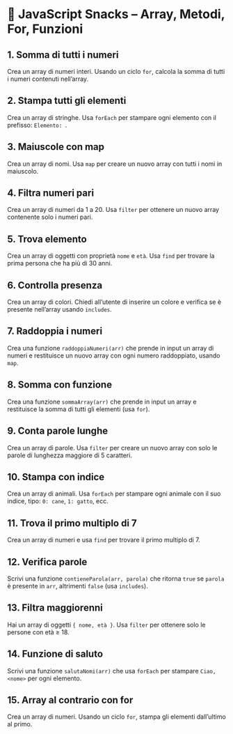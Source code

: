 # 🧠 JavaScript Snacks – Array, Metodi, For, Funzioni

## 1. Somma di tutti i numeri

Crea un array di numeri interi. Usando un ciclo `for`, calcola la somma di tutti i numeri contenuti nell’array.

## 2. Stampa tutti gli elementi

Crea un array di stringhe. Usa `forEach` per stampare ogni elemento con il prefisso: `Elemento: `.

## 3. Maiuscole con map

Crea un array di nomi. Usa `map` per creare un nuovo array con tutti i nomi in maiuscolo.

## 4. Filtra numeri pari

Crea un array di numeri da 1 a 20. Usa `filter` per ottenere un nuovo array contenente solo i numeri pari.

## 5. Trova elemento

Crea un array di oggetti con proprietà `nome` e `età`. Usa `find` per trovare la prima persona che ha più di 30 anni.

## 6. Controlla presenza

Crea un array di colori. Chiedi all’utente di inserire un colore e verifica se è presente nell’array usando `includes`.

## 7. Raddoppia i numeri

Crea una funzione `raddoppiaNumeri(arr)` che prende in input un array di numeri e restituisce un nuovo array con ogni numero raddoppiato, usando `map`.

## 8. Somma con funzione

Crea una funzione `sommaArray(arr)` che prende in input un array e restituisce la somma di tutti gli elementi (usa `for`).

## 9. Conta parole lunghe

Crea un array di parole. Usa `filter` per creare un nuovo array con solo le parole di lunghezza maggiore di 5 caratteri.

## 10. Stampa con indice

Crea un array di animali. Usa `forEach` per stampare ogni animale con il suo indice, tipo: `0: cane`, `1: gatto`, ecc.

## 11. Trova il primo multiplo di 7

Crea un array di numeri e usa `find` per trovare il primo multiplo di 7.

## 12. Verifica parole

Scrivi una funzione `contieneParola(arr, parola)` che ritorna `true` se `parola` è presente in `arr`, altrimenti `false` (usa `includes`).

## 13. Filtra maggiorenni

Hai un array di oggetti `{ nome, età }`. Usa `filter` per ottenere solo le persone con età ≥ 18.

## 14. Funzione di saluto

Scrivi una funzione `salutaNomi(arr)` che usa `forEach` per stampare `Ciao, <nome>` per ogni elemento.

## 15. Array al contrario con for

Crea un array di numeri. Usando un ciclo `for`, stampa gli elementi dall’ultimo al primo.
